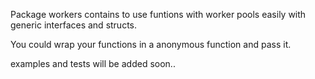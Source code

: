 

Package workers contains to use funtions with worker pools easily with generic interfaces and structs.


You could wrap your functions in a anonymous function and pass it.

examples and tests will be added soon..